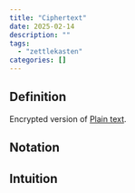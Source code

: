 ```yaml
---
title: "Ciphertext"
date: 2025-02-14
description: ""
tags: 
  - "zettlekasten"
categories: []
---
```


## Definition

Encrypted version of [Plain text](Plain%20text.md). 

## Notation

## Intuition
